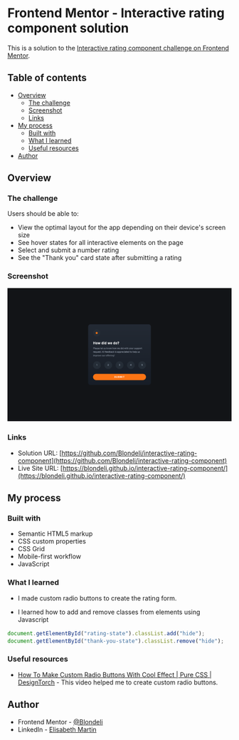 # Frontend Mentor - Interactive rating component solution

This is a solution to the [Interactive rating component challenge on Frontend Mentor](https://www.frontendmentor.io/challenges/interactive-rating-component-koxpeBUmI).

## Table of contents

- [Overview](#overview)
  - [The challenge](#the-challenge)
  - [Screenshot](#screenshot)
  - [Links](#links)
- [My process](#my-process)
  - [Built with](#built-with)
  - [What I learned](#what-i-learned)
  - [Useful resources](#useful-resources)
- [Author](#author)

## Overview

### The challenge

Users should be able to:

- View the optimal layout for the app depending on their device's screen size
- See hover states for all interactive elements on the page
- Select and submit a number rating
- See the "Thank you" card state after submitting a rating

### Screenshot

![](images/screenshot.png)

### Links

- Solution URL: [https://github.com/Blondeli/interactive-rating-component](https://github.com/Blondeli/interactive-rating-component)
- Live Site URL: [https://blondeli.github.io/interactive-rating-component/](https://blondeli.github.io/interactive-rating-component/)

## My process

### Built with

- Semantic HTML5 markup
- CSS custom properties
- CSS Grid
- Mobile-first workflow
- JavaScript

### What I learned

- I made custom radio buttons to create the rating form.

- I learned how to add and remove classes from elements using Javascript

```js
document.getElementById("rating-state").classList.add("hide");
document.getElementById("thank-you-state").classList.remove("hide");
```

### Useful resources

- [How To Make Custom Radio Buttons With Cool Effect | Pure CSS | DesignTorch](https://www.youtube.com/watch?v=GZh52Fh8o1o) - This video helped me to create custom radio buttons.

## Author

- Frontend Mentor - [@Blondeli](https://www.frontendmentor.io/profile/blondeli)
- LinkedIn - [Elisabeth Martin](https://www.linkedin.com/in/elisabeth-martin-873773199/)

